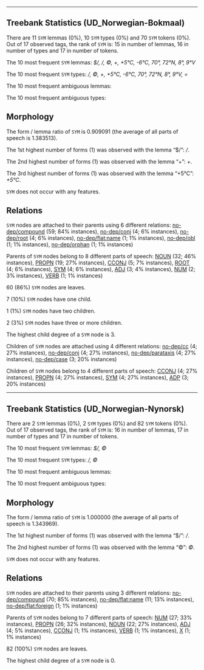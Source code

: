 

--------------------------------------------------------------------------------

## Treebank Statistics (UD_Norwegian-Bokmaal)

There are 11 `SYM` lemmas (0%), 10 `SYM` types (0%) and 70 `SYM` tokens (0%).
Out of 17 observed tags, the rank of `SYM` is: 15 in number of lemmas, 16 in number of types and 17 in number of tokens.

The 10 most frequent `SYM` lemmas: <em>$/, /, ©, +, +5°C, -6°C, 70°, 72°N, 8°, 9°V</em>

The 10 most frequent `SYM` types:  <em>/, ©, +, +5°C, -6°C, 70°, 72°N, 8°, 9°V, =</em>

The 10 most frequent ambiguous lemmas: 

The 10 most frequent ambiguous types:  



## Morphology

The form / lemma ratio of `SYM` is 0.909091 (the average of all parts of speech is 1.383513).

The 1st highest number of forms (1) was observed with the lemma “$/”: <em>/</em>.

The 2nd highest number of forms (1) was observed with the lemma “+”: <em>+</em>.

The 3rd highest number of forms (1) was observed with the lemma “+5°C”: <em>+5°C</em>.

`SYM` does not occur with any features.


## Relations

`SYM` nodes are attached to their parents using 6 different relations: [no-dep/compound]() (59; 84% instances), [no-dep/conj]() (4; 6% instances), [no-dep/root]() (4; 6% instances), [no-dep/flat:name]() (1; 1% instances), [no-dep/obl]() (1; 1% instances), [no-dep/orphan]() (1; 1% instances)

Parents of `SYM` nodes belong to 8 different parts of speech: [NOUN]() (32; 46% instances), [PROPN]() (19; 27% instances), [CCONJ]() (5; 7% instances), [ROOT]() (4; 6% instances), [SYM]() (4; 6% instances), [ADJ]() (3; 4% instances), [NUM]() (2; 3% instances), [VERB]() (1; 1% instances)

60 (86%) `SYM` nodes are leaves.

7 (10%) `SYM` nodes have one child.

1 (1%) `SYM` nodes have two children.

2 (3%) `SYM` nodes have three or more children.

The highest child degree of a `SYM` node is 3.

Children of `SYM` nodes are attached using 4 different relations: [no-dep/cc]() (4; 27% instances), [no-dep/conj]() (4; 27% instances), [no-dep/parataxis]() (4; 27% instances), [no-dep/case]() (3; 20% instances)

Children of `SYM` nodes belong to 4 different parts of speech: [CCONJ]() (4; 27% instances), [PROPN]() (4; 27% instances), [SYM]() (4; 27% instances), [ADP]() (3; 20% instances)



--------------------------------------------------------------------------------

## Treebank Statistics (UD_Norwegian-Nynorsk)

There are 2 `SYM` lemmas (0%), 2 `SYM` types (0%) and 82 `SYM` tokens (0%).
Out of 17 observed tags, the rank of `SYM` is: 16 in number of lemmas, 17 in number of types and 17 in number of tokens.

The 10 most frequent `SYM` lemmas: <em>$/, ©</em>

The 10 most frequent `SYM` types:  <em>/, ©</em>

The 10 most frequent ambiguous lemmas: 

The 10 most frequent ambiguous types:  



## Morphology

The form / lemma ratio of `SYM` is 1.000000 (the average of all parts of speech is 1.343969).

The 1st highest number of forms (1) was observed with the lemma “$/”: <em>/</em>.

The 2nd highest number of forms (1) was observed with the lemma “©”: <em>©</em>.

`SYM` does not occur with any features.


## Relations

`SYM` nodes are attached to their parents using 3 different relations: [no-dep/compound]() (70; 85% instances), [no-dep/flat:name]() (11; 13% instances), [no-dep/flat:foreign]() (1; 1% instances)

Parents of `SYM` nodes belong to 7 different parts of speech: [NUM]() (27; 33% instances), [PROPN]() (26; 32% instances), [NOUN]() (22; 27% instances), [ADJ]() (4; 5% instances), [CCONJ]() (1; 1% instances), [VERB]() (1; 1% instances), [X]() (1; 1% instances)

82 (100%) `SYM` nodes are leaves.

The highest child degree of a `SYM` node is 0.

